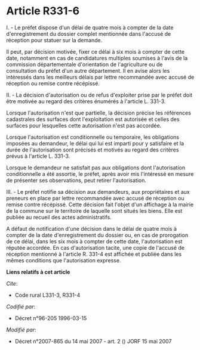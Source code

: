 # Article R331-6

I. - Le préfet dispose d'un délai de quatre mois à compter de la date d'enregistrement du dossier complet mentionnée dans
l'accusé de réception pour statuer sur la demande.

Il peut, par décision motivée, fixer ce délai à six mois à compter de cette date, notamment en cas de candidatures multiples
soumises à l'avis de la commission départementale d'orientation de l'agriculture ou de consultation du préfet d'un autre
département. Il en avise alors les intéressés dans les meilleurs délais par lettre recommandée avec accusé de réception ou
remise contre récépissé.

II. - La décision d'autorisation ou de refus d'exploiter prise par le préfet doit être motivée au regard des critères
énumérés à l'article L. 331-3.

Lorsque l'autorisation n'est que partielle, la décision précise les références cadastrales des surfaces dont l'exploitation
est autorisée et celles des surfaces pour lesquelles cette autorisation n'est pas accordée.

Lorsque l'autorisation est conditionnelle ou temporaire, les obligations imposées au demandeur, le délai qui lui est imparti
pour y satisfaire et la durée de l'autorisation sont précisés et motivés au regard des critères prévus à l'article L. 331-3.

Lorsque le demandeur ne satisfait pas aux obligations dont l'autorisation conditionnelle a été assortie, le préfet, après
avoir mis l'intéressé en mesure de présenter ses observations, peut retirer l'autorisation.

III. - Le préfet notifie sa décision aux demandeurs, aux propriétaires et aux preneurs en place par lettre recommandée avec
accusé de réception ou remise contre récépissé. Cette décision fait l'objet d'un affichage à la mairie de la commune sur le
territoire de laquelle sont situés les biens. Elle est publiée au recueil des actes administratifs.

A défaut de notification d'une décision dans le délai de quatre mois à compter de la date d'enregistrement du dossier ou, en
cas de prorogation de ce délai, dans les six mois à compter de cette date, l'autorisation est réputée accordée. En cas
d'autorisation tacite, une copie de l'accusé de réception mentionné à l'article R. 331-4 est affichée et publiée dans les
mêmes conditions que l'autorisation expresse.

**Liens relatifs à cet article**

_Cite_:

  - Code rural L331-3, R331-4

_Codifié par_:

  - Décret n°96-205 1996-03-15

_Modifié par_:

  - Décret n°2007-865 du 14 mai 2007 - art. 2 () JORF 15 mai 2007
